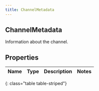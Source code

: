 ```yaml
---
title: ChannelMetadata
---
```

## ChannelMetadata
Information about the channel.

## Properties

|Name | Type | Description | Notes|
|------------ | ------------- | ------------- | -------------|
{: class="table table-striped"}


